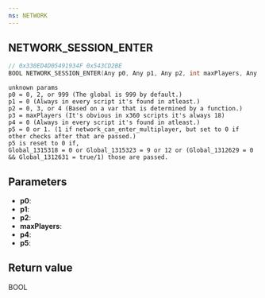 ```yaml
---
ns: NETWORK
---
```

## NETWORK_SESSION_ENTER

```c
// 0x330ED4D05491934F 0x543CD2BE
BOOL NETWORK_SESSION_ENTER(Any p0, Any p1, Any p2, int maxPlayers, Any p4, Any p5);
```

```
unknown params  
p0 = 0, 2, or 999 (The global is 999 by default.)  
p1 = 0 (Always in every script it's found in atleast.)  
p2 = 0, 3, or 4 (Based on a var that is determined by a function.)  
p3 = maxPlayers (It's obvious in x360 scripts it's always 18)  
p4 = 0 (Always in every script it's found in atleast.)  
p5 = 0 or 1. (1 if network_can_enter_multiplayer, but set to 0 if other checks after that are passed.)  
p5 is reset to 0 if,  
Global_1315318 = 0 or Global_1315323 = 9 or 12 or (Global_1312629 = 0 && Global_1312631 = true/1) those are passed.  
```

## Parameters
* **p0**: 
* **p1**: 
* **p2**: 
* **maxPlayers**: 
* **p4**: 
* **p5**: 

## Return value
BOOL

